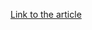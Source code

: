 [Link to the article](https://zscaler.com/blogs/research/compromised-wordpress-sites-used-distribute-adwind-rat)
